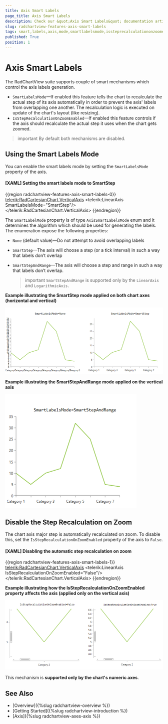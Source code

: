```yaml
---
title: Axis Smart Labels
page_title: Axis Smart Labels
description: Check our &quot;Axis Smart Labels&quot; documentation article for the RadChartView {{ site.framework_name }} control.
slug: radchartview-features-axis-smart-labels
tags: smart,labels,axis,mode,smartlabelsmode,issteprecalculationonzoomenabled
published: True
position: 1
---
```


# Axis Smart Labels

The RadChartView suite supports couple of smart mechanisms which control the axis labels generation.
* `SmartLabelsMode`&mdash;If enabled this feature tells the chart to recalculate the actual step of its axis automatically in order to prevent the axis' labels from overlapping one another. The recalculation logic is executed on update of the chart's layout (like resizing).
* `IsStepRecalculationOnZoomEnabled`&mdash;If enabled this feature controls if the axis should recalculate the actual step it uses when the chart gets zoomed. 

>important By default both mechanisms are disabled. 

## Using the Smart Labels Mode

You can enable the smart labels mode by setting the `SmartLabelsMode` property of the axis.

#### __[XAML] Setting the smart labels mode to SmartStep__
{{region radchartview-features-axis-smart-labels-0}}
	<telerik:RadCartesianChart.VerticalAxis>
		<telerik:LinearAxis SmartLabelsMode="SmartStep"/>
	</telerik:RadCartesianChart.VerticalAxis>
{{endregion}}

The `SmartLabelMode` property is of type `AxisSmartLabelsMode` enum and it determines the algorithm which should be used for generating the labels. The enumeration expose the following properties:

* `None` (default value)&mdash;Do not attempt to avoid overlapping labels
* `SmartStep`&mdash;The axis will choose a step (or a tick interval) in such a way that labels don’t overlap
* `SmartStepAndRange`&mdash;The axis will choose a step and range in such a way that labels don’t overlap. 
	
	>important `SmartStepAndRange` is supported only by the `LinearAxis` and `LogarithmicAxis`.
	
__Example illustrating the SmartStep mode applied on both chart axes (horizontal and vertical)__

![radchartview-features-axis-smart-labels](images/radchartview-features-axis-smart-labels-01.png)

__Example illustrating the SmartStepAndRange mode applied on the vertical axis__

![radchartview-features-axis-smart-labels](images/radchartview-features-axis-smart-labels-02.png)

## Disable the Step Recalculation on Zoom

The chart axis major step is automatically recalculated on zoom. To disable this, set the `IsStepRecalculationOnZoomEnabled` property of the axis to `False`.

#### __[XAML] Disabling the automatic step recalculation on zoom__
{{region radchartview-features-axis-smart-labels-1}}
	<telerik:RadCartesianChart.VerticalAxis>
		<telerik:LinearAxis IsStepRecalculationOnZoomEnabled="False"/>
	</telerik:RadCartesianChart.VerticalAxis>
{{endregion}}

__Example illustrating how the IsStepRecalculationOnZoomEnabled property affects the axis (applied only on the vertical axis)__

![radchartview-features-axis-smart-labels](images/radchartview-features-axis-smart-labels-03.png)

This mechanism is __supported only by the chart's numeric axes__.

## See Also
* [Overview]({%slug radchartview-overview %})
* [Getting Started]({%slug radchartview-introduction %})
* [Axis]({%slug radchartview-axes-axis %})
